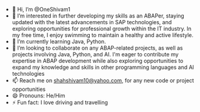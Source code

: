 - 👋 Hi, I’m @OneShivam1
- 👀 I’m interested in further developing my skills as an ABAPer,
  staying updated with the latest advancements in SAP technologies, and exploring opportunities for professional growth within the IT industry.
  In my free time, I enjoy swimming to maintain a healthy and active lifestyle.
- 🌱 I’m currently learning Java, Python.
- 💞️ I’m looking to collaborate on any ABAP-related projects, as well as projects involving Java, Python, and AI.
  I'm eager to contribute my expertise in ABAP development while also exploring opportunities to expand my knowledge and skills in other programming languages and AI technologies
- 📫 Reach me on shahshivam10@yahoo.com, for any new code or project opportunities
- 😄 Pronouns: He/Him
- ⚡ Fun fact: I love driving and travelling

<!---
OneShivam1/OneShivam1 is a ✨ special ✨ repository because its `README.md` (this file) appears on your GitHub profile.
You can click the Preview link to take a look at your changes.
--->
